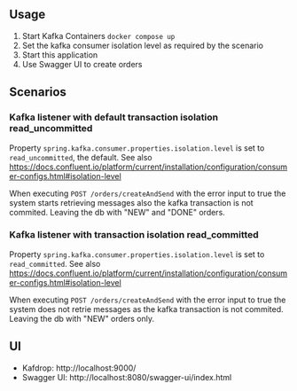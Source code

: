 

## Usage

1. Start Kafka Containers `docker compose up`
2. Set the kafka consumer isolation level as required by the scenario
2. Start this application
3. Use Swagger UI to create orders


## Scenarios

### Kafka listener with default transaction isolation read_uncommitted

Property `spring.kafka.consumer.properties.isolation.level` is set to `read_uncommitted`, the default. 
See also https://docs.confluent.io/platform/current/installation/configuration/consumer-configs.html#isolation-level

When executing `POST /orders/createAndSend` with the error input to true the system starts retrieving messages also the kafka transaction is not commited. Leaving the db with "NEW" and "DONE" orders.

### Kafka listener with transaction isolation read_committed

Property `spring.kafka.consumer.properties.isolation.level` is set to `read_committed`.
See also https://docs.confluent.io/platform/current/installation/configuration/consumer-configs.html#isolation-level

When executing `POST /orders/createAndSend` with the error input to true the system does not retrie messages as the kafka transaction is not commited. Leaving the db with "NEW" orders only.


## UI 

- Kafdrop: http://localhost:9000/
- Swagger UI: http://localhost:8080/swagger-ui/index.html
